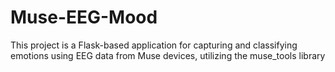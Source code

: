 # Muse-EEG-Mood
This project is a Flask-based application for capturing and classifying emotions using EEG data from Muse devices, utilizing the muse_tools library
